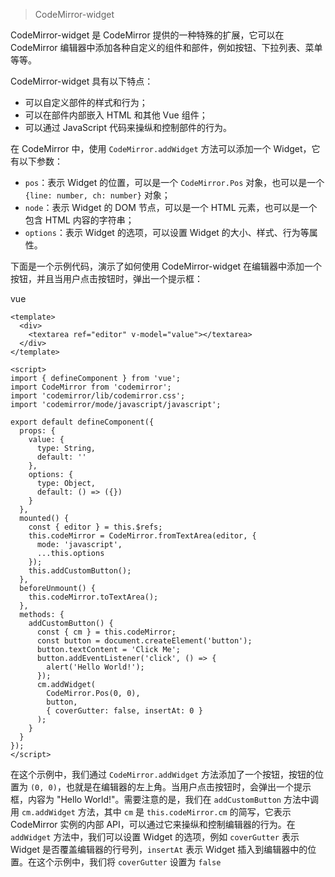 
> CodeMirror-widget

CodeMirror-widget 是 CodeMirror 提供的一种特殊的扩展，它可以在 CodeMirror 编辑器中添加各种自定义的组件和部件，例如按钮、下拉列表、菜单等等。

CodeMirror-widget 具有以下特点：

*   可以自定义部件的样式和行为；
*   可以在部件内部嵌入 HTML 和其他 Vue 组件；
*   可以通过 JavaScript 代码来操纵和控制部件的行为。

在 CodeMirror 中，使用 `CodeMirror.addWidget` 方法可以添加一个 Widget，它有以下参数：

*   `pos`：表示 Widget 的位置，可以是一个 `CodeMirror.Pos` 对象，也可以是一个 `{line: number, ch: number}` 对象；
*   `node`：表示 Widget 的 DOM 节点，可以是一个 HTML 元素，也可以是一个包含 HTML 内容的字符串；
*   `options`：表示 Widget 的选项，可以设置 Widget 的大小、样式、行为等属性。

下面是一个示例代码，演示了如何使用 CodeMirror-widget 在编辑器中添加一个按钮，并且当用户点击按钮时，弹出一个提示框：

vue

```vue
<template>
  <div>
    <textarea ref="editor" v-model="value"></textarea>
  </div>
</template>

<script>
import { defineComponent } from 'vue';
import CodeMirror from 'codemirror';
import 'codemirror/lib/codemirror.css';
import 'codemirror/mode/javascript/javascript';

export default defineComponent({
  props: {
    value: {
      type: String,
      default: ''
    },
    options: {
      type: Object,
      default: () => ({})
    }
  },
  mounted() {
    const { editor } = this.$refs;
    this.codeMirror = CodeMirror.fromTextArea(editor, {
      mode: 'javascript',
      ...this.options
    });
    this.addCustomButton();
  },
  beforeUnmount() {
    this.codeMirror.toTextArea();
  },
  methods: {
    addCustomButton() {
      const { cm } = this.codeMirror;
      const button = document.createElement('button');
      button.textContent = 'Click Me';
      button.addEventListener('click', () => {
        alert('Hello World!');
      });
      cm.addWidget(
        CodeMirror.Pos(0, 0),
        button,
        { coverGutter: false, insertAt: 0 }
      );
    }
  }
});
</script>
```

在这个示例中，我们通过 `CodeMirror.addWidget` 方法添加了一个按钮，按钮的位置为 `(0, 0)`，也就是在编辑器的左上角。当用户点击按钮时，会弹出一个提示框，内容为 "Hello World!"。需要注意的是，我们在 `addCustomButton` 方法中调用 `cm.addWidget` 方法，其中 `cm` 是 `this.codeMirror.cm` 的简写，它表示 CodeMirror 实例的内部 API，可以通过它来操纵和控制编辑器的行为。在 `addWidget` 方法中，我们可以设置 Widget 的选项，例如 `coverGutter` 表示 Widget 是否覆盖编辑器的行号列，`insertAt` 表示 Widget 插入到编辑器中的位置。在这个示例中，我们将 `coverGutter` 设置为 `false`
